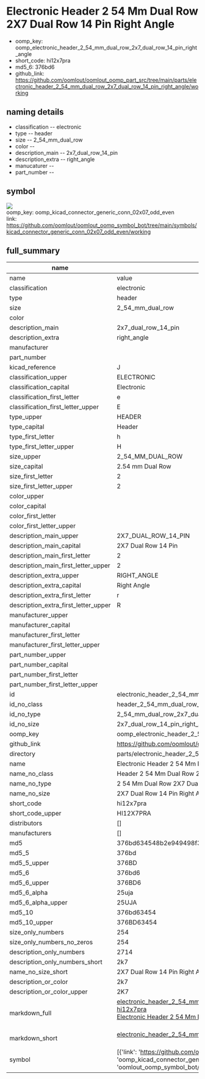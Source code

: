 # Electronic Header 2 54 Mm Dual Row 2X7 Dual Row 14 Pin Right Angle

  
* oomp_key: oomp_electronic_header_2_54_mm_dual_row_2x7_dual_row_14_pin_right_angle 
* short_code: hi12x7pra
* md5_6: 376bd6  
* github_link: https://github.com/oomlout/oomlout_oomp_part_src/tree/main/parts/electronic_header_2_54_mm_dual_row_2x7_dual_row_14_pin_right_angle/working  
## naming details
* classification -- electronic
* type -- header
* size -- 2_54_mm_dual_row
* color -- 
* description_main -- 2x7_dual_row_14_pin
* description_extra -- right_angle
* manucaturer -- 
* part_number -- 



## symbol

![](symbol/{index}/working/working_600.png)  
oomp_key: oomp_kicad_connector_generic_conn_02x07_odd_even  
link: https://github.com/oomlout/oomlout_oomp_symbol_bot/tree/main/symbols/kicad_connector_generic_conn_02x07_odd_even/working  


## full_summary
| name | value | 
| --- | --- | 
| name | value | 
| classification | electronic | 
| type | header | 
| size | 2_54_mm_dual_row | 
| color |  | 
| description_main | 2x7_dual_row_14_pin | 
| description_extra | right_angle | 
| manufacturer |  | 
| part_number |  | 
| kicad_reference | J | 
| classification_upper | ELECTRONIC | 
| classification_capital | Electronic | 
| classification_first_letter | e | 
| classification_first_letter_upper | E | 
| type_upper | HEADER | 
| type_capital | Header | 
| type_first_letter | h | 
| type_first_letter_upper | H | 
| size_upper | 2_54_MM_DUAL_ROW | 
| size_capital | 2.54 mm Dual Row | 
| size_first_letter | 2 | 
| size_first_letter_upper | 2 | 
| color_upper |  | 
| color_capital |  | 
| color_first_letter |  | 
| color_first_letter_upper |  | 
| description_main_upper | 2X7_DUAL_ROW_14_PIN | 
| description_main_capital | 2X7 Dual Row 14 Pin | 
| description_main_first_letter | 2 | 
| description_main_first_letter_upper | 2 | 
| description_extra_upper | RIGHT_ANGLE | 
| description_extra_capital | Right Angle | 
| description_extra_first_letter | r | 
| description_extra_first_letter_upper | R | 
| manufacturer_upper |  | 
| manufacturer_capital |  | 
| manufacturer_first_letter |  | 
| manufacturer_first_letter_upper |  | 
| part_number_upper |  | 
| part_number_capital |  | 
| part_number_first_letter |  | 
| part_number_first_letter_upper |  | 
| id | electronic_header_2_54_mm_dual_row_2x7_dual_row_14_pin_right_angle | 
| id_no_class | header_2_54_mm_dual_row_2x7_dual_row_14_pin_right_angle | 
| id_no_type | 2_54_mm_dual_row_2x7_dual_row_14_pin_right_angle | 
| id_no_size | 2x7_dual_row_14_pin_right_angle | 
| oomp_key | oomp_electronic_header_2_54_mm_dual_row_2x7_dual_row_14_pin_right_angle | 
| github_link | https://github.com/oomlout/oomlout_oomp_part_src/tree/main/parts/electronic_header_2_54_mm_dual_row_2x7_dual_row_14_pin_right_angle/working | 
| directory | parts/electronic_header_2_54_mm_dual_row_2x7_dual_row_14_pin_right_angle | 
| name | Electronic Header 2 54 Mm Dual Row 2X7 Dual Row 14 Pin Right Angle | 
| name_no_class | Header 2 54 Mm Dual Row 2X7 Dual Row 14 Pin Right Angle | 
| name_no_type | 2 54 Mm Dual Row 2X7 Dual Row 14 Pin Right Angle | 
| name_no_size | 2X7 Dual Row 14 Pin Right Angle | 
| short_code | hi12x7pra | 
| short_code_upper | HI12X7PRA | 
| distributors | [] | 
| manufacturers | [] | 
| md5 | 376bd634548b2e949498f34ac3579c6e | 
| md5_5 | 376bd | 
| md5_5_upper | 376BD | 
| md5_6 | 376bd6 | 
| md5_6_upper | 376BD6 | 
| md5_6_alpha | 25uja | 
| md5_6_alpha_upper | 25UJA | 
| md5_10 | 376bd63454 | 
| md5_10_upper | 376BD63454 | 
| size_only_numbers | 254 | 
| size_only_numbers_no_zeros | 254 | 
| description_only_numbers | 2714 | 
| description_only_numbers_short | 2k7 | 
| name_no_size_short | 2X7 Dual Row 14 Pin Right Angle | 
| description_or_color | 2k7 | 
| description_or_color_upper | 2K7 | 
| markdown_full | [electronic_header_2_54_mm_dual_row_2x7_dual_row_14_pin_right_angle](https://github.com/oomlout/oomlout_oomp_part_src/tree/main/parts/electronic_header_2_54_mm_dual_row_2x7_dual_row_14_pin_right_angle/working)<br>[hi12x7pra](https://github.com/oomlout/oomlout_oomp_part_src/tree/main/parts/electronic_header_2_54_mm_dual_row_2x7_dual_row_14_pin_right_angle/working)<br>[Electronic Header 2 54 Mm Dual Row 2X7 Dual Row 14 Pin Right Angle](https://github.com/oomlout/oomlout_oomp_part_src/tree/main/parts/electronic_header_2_54_mm_dual_row_2x7_dual_row_14_pin_right_angle/working)<br><br> | 
| markdown_short | [electronic_header_2_54_mm_dual_row_2x7_dual_row_14_pin_right_angle](https://github.com/oomlout/oomlout_oomp_part_src/tree/main/parts/electronic_header_2_54_mm_dual_row_2x7_dual_row_14_pin_right_angle/working)<br><br> | 
| symbol | [{'link': 'https://github.com/oomlout/oomlout_oomp_symbol_bot/tree/main/symbols/kicad_connector_generic_conn_02x07_odd_even', 'oomp_key': 'oomp_kicad_connector_generic_conn_02x07_odd_even', 'directory': 'oomlout_oomp_symbol_bot/symbols/kicad_connector_generic_conn_02x07_odd_even//working/working.kicad_sym', 'index': 0}] | 
